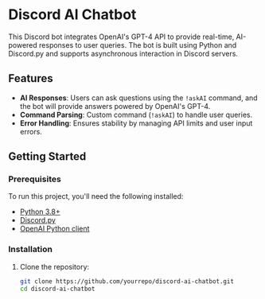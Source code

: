 # Discord AI Chatbot

This Discord bot integrates OpenAI's GPT-4 API to provide real-time, AI-powered responses to user queries. The bot is built using Python and Discord.py and supports asynchronous interaction in Discord servers.

## Features
- **AI Responses**: Users can ask questions using the `!askAI` command, and the bot will provide answers powered by OpenAI's GPT-4.
- **Command Parsing**: Custom command (`!askAI`) to handle user queries.
- **Error Handling**: Ensures stability by managing API limits and user input errors.

## Getting Started

### Prerequisites
To run this project, you'll need the following installed:
- [Python 3.8+](https://www.python.org/)
- [Discord.py](https://pypi.org/project/discord.py/)
- [OpenAI Python client](https://pypi.org/project/openai/)

### Installation

1. Clone the repository:

   ```bash
   git clone https://github.com/yourrepo/discord-ai-chatbot.git
   cd discord-ai-chatbot

